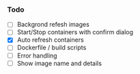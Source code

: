 ### Todo
- [ ] Backgrond refesh images
- [ ] Start/Stop containers with confirm dialog
- [x] Auto refresh containers
- [ ] Dockerfile / build scripts
- [ ] Error handling
- [ ] Show image name and details